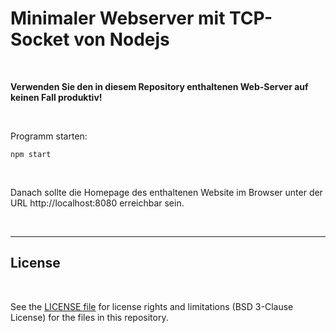 # Minimaler Webserver mit TCP-Socket von Nodejs #

<br>

**Verwenden Sie den in diesem Repository enthaltenen Web-Server auf keinen Fall produktiv!**

<br>

Programm starten:
```
npm start
```

<br>

Danach sollte die Homepage des enthaltenen Website im Browser unter der URL http://localhost:8080
erreichbar sein.

<br>

----

## License ##

<br>

See the [LICENSE file](LICENSE.md) for license rights and limitations (BSD 3-Clause License)
for the files in this repository.

<br>